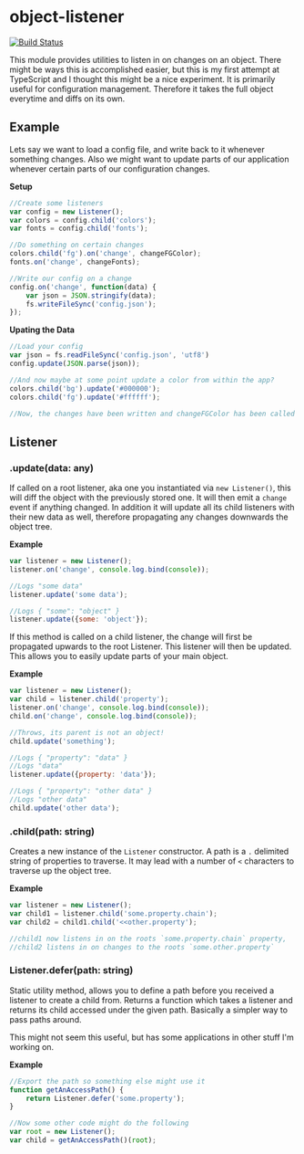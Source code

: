 object-listener
===============
[![Build Status](https://img.shields.io/travis/PaulAvery/node-object-listener.svg?style=flat)](https://travis-ci.org/PaulAvery/node-object-listener)

This module provides utilities to listen in on changes on an object.
There might be ways this is accomplished easier, but this is my first attempt at TypeScript and I thought this might be a nice experiment.
It is primarily useful for configuration management. Therefore it takes the full object everytime and diffs on its own.

Example
-------
Lets say we want to load a config file, and write back to it whenever something changes.
Also we might want to update parts of our application whenever certain parts of our configuration changes.

**Setup**
```js
//Create some listeners
var config = new Listener();
var colors = config.child('colors');
var fonts = config.child('fonts');

//Do something on certain changes
colors.child('fg').on('change', changeFGColor);
fonts.on('change', changeFonts);

//Write our config on a change
config.on('change', function(data) {
	var json = JSON.stringify(data);
	fs.writeFileSync('config.json');
});
```

**Upating the Data**
```js
//Load your config
var json = fs.readFileSync('config.json', 'utf8')
config.update(JSON.parse(json));

//And now maybe at some point update a color from within the app?
colors.child('bg').update('#000000');
colors.child('fg').update('#ffffff');

//Now, the changes have been written and changeFGColor has been called with the new value!
```

## Listener
### .update(data: any)
If called on a root listener, aka one you instantiated via `new Listener()`, this will diff the object with the previously stored one. It will then emit a `change` event if anything changed. In addition it will update all its child listeners with their new data as well, therefore propagating any changes downwards the object tree.

**Example**
```js
var listener = new Listener();
listener.on('change', console.log.bind(console));

//Logs "some data"
listener.update('some data');

//Logs { "some": "object" }
listener.update({some: 'object'});
```

If this method is called on a child listener, the change will first be propagated upwards to the root Listener. This listener will then be updated.
This allows you to easily update parts of your main object.

**Example**
```js
var listener = new Listener();
var child = listener.child('property');
listener.on('change', console.log.bind(console));
child.on('change', console.log.bind(console));

//Throws, its parent is not an object!
child.update('something');

//Logs { "property": "data" }
//Logs "data"
listener.update({property: 'data'});

//Logs { "property": "other data" }
//Logs "other data"
child.update('other data');
```

### .child(path: string)
Creates a new instance of the `Listener` constructor. A path is a `.` delimited string of properties to traverse. It may lead with a number of `<` characters to traverse up the object tree.

**Example**
```js
var listener = new Listener();
var child1 = listener.child('some.property.chain');
var child2 = child1.child('<<other.property');

//child1 now listens in on the roots `some.property.chain` property,
//child2 listens in on changes to the roots `some.other.property`
```

### Listener.defer(path: string)
Static utility method, allows you to define a path before you received a listener to create a child from.
Returns a function which takes a listener and returns its child accessed under the given path.
Basically a simpler way to pass paths around.

This might not seem this useful, but has some applications in other stuff I'm working on.

**Example**
```js
//Export the path so something else might use it
function getAnAccessPath() {
	return Listener.defer('some.property');
}

//Now some other code might do the following
var root = new Listener();
var child = getAnAccessPath()(root);
```
